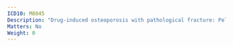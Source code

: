 ```yaml
---
ICD10: M8045
Description: "Drug-induced osteoporosis with pathological fracture: Pelvic region and thigh"
Matters: No
Weight: 0
---
```


